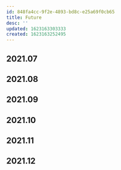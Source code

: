 ```yaml
---
id: 848fa4cc-9f2e-4893-bd8c-e25a69f0cb65
title: Future
desc: ''
updated: 1623163303333
created: 1623163252495
---
```


## 2021.07

## 2021.08

## 2021.09

## 2021.10

## 2021.11

## 2021.12